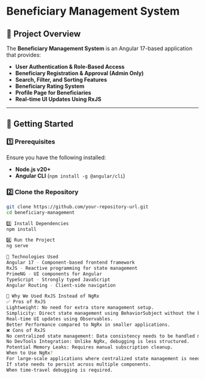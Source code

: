 # Beneficiary Management System

## 📌 Project Overview
The **Beneficiary Management System** is an Angular 17-based application that provides:
- **User Authentication & Role-Based Access**
- **Beneficiary Registration & Approval (Admin Only)**
- **Search, Filter, and Sorting Features**
- **Beneficiary Rating System**
- **Profile Page for Beneficiaries**
- **Real-time UI Updates Using RxJS**

---

## 🚀 **Getting Started**
### **1️⃣ Prerequisites**
Ensure you have the following installed:
- **Node.js v20+**
- **Angular CLI** (`npm install -g @angular/cli`)

### **2️⃣ Clone the Repository**
```sh
git clone https://github.com/your-repository-url.git
cd beneficiary-management

3️⃣ Install Dependencies
npm install

4️⃣ Run the Project
ng serve

📌 Technologies Used
Angular 17 - Component-based frontend framework
RxJS - Reactive programming for state management
PrimeNG - UI components for Angular
TypeScript - Strongly typed JavaScript
Angular Routing - Client-side navigation

🔀 Why We Used RxJS Instead of NgRx
✅ Pros of RxJS
Lightweight: No need for extra store management setup.
Simplicity: Direct state management using BehaviorSubject without the boilerplate of NgRx.
Real-time UI updates using Observables.
Better Performance compared to NgRx in smaller applications.
❌ Cons of RxJS
No centralized state management: Data consistency needs to be handled manually.
No DevTools Integration: Unlike NgRx, debugging is less structured.
Potential Memory Leaks: Requires manual subscription cleanup.
When to Use NgRx?
For large-scale applications where centralized state management is needed.
If state needs to persist across multiple components.
When time-travel debugging is required.